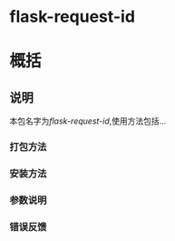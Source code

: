 # flask-request-id
# 概括

## 说明
本包名字为*flask-request-id*,使用方法包括...

### 打包方法

### 安装方法

### 参数说明

### 错误反馈
